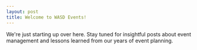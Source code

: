 ```yaml
---
layout: post
title: Welcome to WASD Events!
---
```


We're just starting up over here. Stay tuned for insightful posts about event management and lessons learned from our years of event planning.
